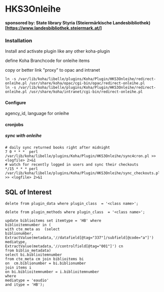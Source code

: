 # HKS3Onleihe

#### sponsored by: State library Styria (Steiermärkische Landesbibliothek) [https://www.landesbibliothek.steiermark.at/]

### Installation

Install and activate plugin like any other koha-plugin

define Koha Branchcode for onleihe items

copy or better link "proxy" to opac and intranet
```
ln -s /var/lib/koha/libelle/plugins/Koha/Plugin/HKS3Onleihe/redirect-onleihe.pl /usr/share/koha/opac/cgi-bin/opac/redirect-onleihe.pl
ln -s /var/lib/koha/libelle/plugins/Koha/Plugin/HKS3Onleihe/redirect-onleihe.pl /usr/share/koha/intranet/cgi-bin/redirect-onleihe.pl
```

#### Configure

agency_id, language for onleihe 



#### cronjobs

##### sync with onleihe

```
# daily sync returned books right after midnight
7 0 * * *  perl /var/lib/koha/libelle/plugins/Koha/Plugin/HKS3Onleihe/sync4cron.pl >> <logfile> 2>&1
# watch for recently logged in users and sync their checkouts
*/15 * * * perl /var/lib/koha/libelle/plugins/Koha/Plugin/HKS3Onleihe/sync_checkouts.pl  >> <logfile> 2>&1
```

## SQL of Interest

```
delete from plugin_data where plugin_class  = '<class name>';

delete from plugin_methods where plugin_class  = '<class name>';
 
update biblioitems set itemtype = 'HB' where
biblioitemnumber in (
with cte_meta as  (select
biblionumber,
ExtractValue(metadata,'//datafield[@tag="337"]/subfield[@code="a"]') mediatype,             
ExtractValue(metadata,'//controlfield[@tag="001"]') cn
from biblio_metadata)
select bi.biblioitemnumber
from cte_meta cm join biblioitems bi
on  cm.biblionumber = bi.biblionumber
join items i
on bi.biblioitemnumber = i.biblioitemnumber
where
mediatype = 'eaudio'
and itype = 'HB');
```
